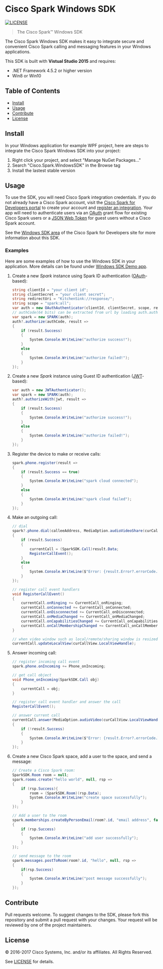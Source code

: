 # Cisco Spark Windows SDK
[![LICENSE](https://img.shields.io/github/license/ciscospark/spark-windows-sdk.svg)](https://github.com/ciscospark/spark-windows-sdk/blob/master/LICENSE)

> The Cisco Spark™ Windows SDK
 
The Cisco Spark Windows SDK makes it easy to integrate secure and convenient Cisco Spark calling and messaging features in your Windows applications.

This SDK is built with **Vistual Studio 2015** and requires:

- .NET Framework 4.5.2 or higher version
- Win8 or Win10

## Table of Contents
- [Install](#install)
- [Usage](#usage)
- [Contribute](#contribute)
- [License](#license)

## Install
In your Windows application for example WPF project, here are steps to integrate the Cisco Spark Windows SDK into your project:

1. Right click your project, and select "Manage NuGet Packages..."  
2. Search "Cisco.Spark.WindowsSDK" in the Browse tag  
3. Install the lastest stable version

## Usage
To use the SDK, you will need Cisco Spark integration credentials. If you do not already have a Cisco Spark account, visit the [Cisco Spark for Developers portal](https://developer.ciscospark.com/) to create your account and [register an integration](https://developer.ciscospark.com/authentication.html#registering-your-integration). Your app will need to authenticate users via an [OAuth](https://oauth.net/) grant flow for existing Cisco Spark users or a [JSON Web Token](https://jwt.io/) for guest users without a Cisco Spark account.

See the [Windows SDK area](https://developer.ciscospark.com/sdk-for-windows.html) of the Cisco Spark for Developers site for more information about this SDK.

### Examples
Here are some examples of how to use the Windows SDK in your application. More details can be found under [Windows SDK Demo app](https://github.com/ciscospark/spark-windows-sdk-example).

1. Create a new *Spark* instance using Spark ID authentication ([OAuth](https://oauth.net/)-based):  

	``` c# 
	string clientId = "your client id";  
	string clientSecret = "your client secret";
	string redirectUri = "KitchenSink://response/";
	string scope = "spark:all";
	var auth = new OAuthAuthenticator(clientId, clientSecret, scope, redirectUri);
	// authCode(64 bits) can be extracted from url by loading auth.authorizationUrl with a WebBrowser
	var spark = new SPARK(auth);
	auth?.authorize(authCode, result =>
	{
	    if (result.Success)
	    {
	        System.Console.WriteLine("authorize success!");
	    }
	    else
	    {
	        System.Console.WriteLine("authorize failed!");
	    }
	});
	```

2. Create a new *Spark* instance using Guest ID authentication ([JWT](https://jwt.io/)-based):  

	```c#
	var auth = new JWTAuthenticator();
	var spark = new SPARK(auth);
	auth?.authorizeWith(jwt, result =>
	{
	    if (result.Success)
	    {
	        System.Console.WriteLine("authorize success!");
	    }
	    else
	    {
	        System.Console.WriteLine("authorize failed!");
	    }
	});
	
	```

3. Register the device to make or receive calls:  
 
	``` c#
	spark.phone.register(result =>
	{
	    if (result.Success == true)
	    {
	        System.Console.WriteLine("spark cloud connected");
	    }
	    else
	    {
	        System.Console.WriteLine("spark cloud failed");
	    }
	});
	```
	
4. Make an outgoing call:  

	```c#
	// dial
	spark?.phone.dial(calleeAddress, MediaOption.audioVideoShare(curCallView.LocalViewHandle, curCallView.RemoteViewHandle, curCallView.RemoteShareViewHandle), result =>
	{
		if (result.Success)
		{
		    currentCall = (SparkSDK.Call)result.Data;
		    RegisterCallEvent();
		}
		else
		{
		    System.Console.WriteLine($"Error: {result.Error?.errorCode.ToString()} {result.Error?.reason}");
		}
	});
	
	// register call event handlers
	void RegisterCallEvent()
	{
		currentCall.onRinging += CurrentCall_onRinging;
		currentCall.onConnected += CurrentCall_onConnected;
		currentCall.onDisconnected += CurrentCall_onDisconnected;
		currentCall.onMediaChanged += CurrentCall_onMediaChanged;
		currentCall.onCapabilitiesChanged += CurrentCall_onCapabilitiesChanged;
		currentCall.onCallMembershipChanged += CurrentCall_onCallMembershipChanged;    
	}
	
	// when video window such as local/remote/sharing window is resized or hided, call corresponding updateView with the windows handle
	currentCall.updateLocalView(curCallView.LocalViewHandle);
	```

5. Answer incoming call:

	```c#
	// register incoming call event
	spark.phone.onIncoming += Phone_onIncoming;
	
	// get call object
	void Phone_onIncoming(SparkSDK.Call obj)
	{
		currentCall = obj;
	}
	
	// register call event handler and answer the call
	RegisterCallEvent();
	
	// answer current call  
	currentCall.answer(MediaOption.audioVideo(curCallView.LocalViewHandle, curCallView.RemoteViewHandle), result =>
	{
		if (!result.Success)
		{
		    System.Console.WriteLine($"Error: {result.Error?.errorCode.ToString()} {result.Error?.reason}");
		}
	});
	
	```

6. Create a new Cisco Spark space, add a user to the space, and send a message:

	```c#
	// Create a Cisco Spark room:
	SparkSDK.Room room = null;
	spark.rooms.create("hello world", null, rsp =>
	{
	    if (rsp.Success){
	        room = (SparkSDK.Room)(rsp.Data);
	        System.Console.WriteLine("create space successfully");
	    }
	});
	
	// Add a user to the room
	spark.memberships.createByPersonEmail(room?.id, "email address", false, rsp =>
	{
	    if (rsp.Success)
	    {
	        System.Console.WriteLine("add user successfully");
	    }
	});
	
	// send message to the room
	spark.messages.postToRoom(room?.id, "hello", null, rsp =>
	{
	    if(rsp.Success)
	    {
	        System.Console.WriteLine("post message successfully");
	    }
	});
	
	```


## Contribute

Pull requests welcome. To suggest changes to the SDK, please fork this repository and submit a pull request with your changes. Your request will be reviewed by one of the project maintainers.

## License

&copy; 2016-2017 Cisco Systems, Inc. and/or its affiliates. All Rights Reserved.

See [LICENSE](https://github.com/ciscospark/spark-windows-sdk/blob/master/LICENSE) for details.